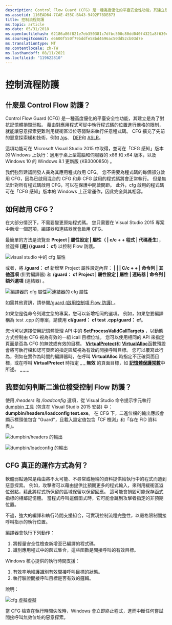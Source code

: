 ```yaml
---
description: Control Flow Guard (CFG) 是一種高度優化的平臺安全性功能，其建立是為了對抗記憶體損毀弱點。
ms.assetid: 116EAD64-7CAE-455C-BA43-9492F78DE873
title: 控制流程防護
ms.topic: article
ms.date: 05/31/2018
ms.openlocfilehash: 62186a86f821e7eb350381c7dfbc500c80dd040f4321a8f630c7d408937a8460
ms.sourcegitcommit: e6600f550f79bddfe58bd4696ac50dd52cb03d7e
ms.translationtype: MT
ms.contentlocale: zh-TW
ms.lasthandoff: 08/11/2021
ms.locfileid: "119622810"
---
```

# <a name="control-flow-guard"></a>控制流程防護

## <a name="what-is-control-flow-guard"></a>什麼是 Control Flow 防護？

Control Flow Guard (CFG) 是一種高度優化的平臺安全性功能，其建立是為了對抗記憶體損毀弱點。 藉由對應用程式可從中執行程式碼的位置進行嚴格的限制，就能讓惡意探索更難利用緩衝區溢位等弱點來執行任意程式碼。 CFG 擴充了先前的惡意探索緩和技術，例如 [/gs](/cpp/build/reference/gs-buffer-security-check?view=vs-2019)、 [DEP](../memory/data-execution-prevention.md)和 [ASLR](/archive/blogs/michael_howard/address-space-layout-randomization-in-windows-vista)。

這項功能可在 Microsoft Visual Studio 2015 中取得，並可在「CFG 感知」版本的 Windows 上執行：適用于桌上型電腦和伺服器的 x86 和 x64 版本，以及 Windows 10 的 Windows 8.1 更新版 (KB3000850) 。

我們強烈建議開發人員為其應用程式啟用 CFG。 您不需要為程式碼的每個部分啟用 CFG，因為已啟用混合的 CFG 和非 CFG 啟用的程式碼將會正常執行。 但是無法針對所有程式碼啟用 CFG，可以在保護中開啟間距。 此外，cfg 啟用的程式碼可在「CFG 感知」版本的 Windows 上正常運作，因此完全與其相容。

## <a name="how-can-i-enable-cfg"></a>如何啟用 CFG？

在大部分情況下，不需要變更原始程式碼。 您只需要在 Visual Studio 2015 專案中新增一個選項，編譯器和連結器就會啟用 CFG。

最簡單的方法是流覽至 **Project \| 屬性設定 \| 屬性（ \| c/c + + 程式 \| 代碼產生**），並選擇 **[是] (/guard： cf)** 以控制 Flow 防護。

![visual studio 中的 cfg 屬性](images/cfg-vs.png)

或者，將 **/guard： cf** 新增至 Project 屬性設定內容： **\| \| \| C/c + + \| 命令列 \| 其他選項** (針對編譯器) 和 **/guard： cf** **Project \| 屬性設定 \| 屬性 \| 連結器 \| 命令列 \| 額外選項** (連結器) 。

![編譯器的 cfg 屬性](images/cfg-compiler.png)![連結器的 cfg 屬性](images/cfg-linker.png)

如需其他資訊，請參閱[/guard (啟用控制項 Flow 防護) ](/cpp/build/reference/guard-enable-control-flow-guard?view=vs-2019) 。

如果您是從命令列建立您的專案，您可以新增相同的選項。 例如，如果您要編譯稱為 test .cpp 的專案，請使用 **cl/guard： cf test .cpp/guard： cf**。

您也可以選擇使用記憶體管理 API 中的 [**SetProcessValidCallTargets**](/windows/desktop/api/memoryapi/nf-memoryapi-setprocessvalidcalltargets) ，以動態方式控制由 CFG 視為有效的一組 icall 目標位址。 您可以使用相同的 API 來指定頁面是否為 CFG 的無效或有效的目標。 [**VirtualProtect**](/windows/desktop/api/memoryapi/nf-memoryapi-virtualprotect)和 [**VirtualAlloc**](/windows/desktop/api/memoryapi/nf-memoryapi-virtualalloc)函數預設會將可執行檔和認可頁面的指定區域視為有效的間接呼叫目標。 您可以覆寫此行為，例如在實作為時間的編譯器時，在呼叫 **VirtualAlloc** 時指定不正確頁面目標，或在呼叫 **VirtualProtect** 時指定 **\_ \_ 無效** 的頁面目標，如 [**記憶體保護常數**](/windows/desktop/Memory/memory-protection-constants)中所述。 **\_ \_ \_**

## <a name="how-do-i-tell-that-a-binary-is-under-control-flow-guard"></a>我要如何判斷二進位檔受控制 Flow 防護？

使用 */headers* 和 */loadconfig* 選項，從 Visual Studio 命令提示字元執行 [dumpbin 工具](/cpp/build/reference/dumpbin-reference) (包含在 Visual Studio 2015 安裝) 中： **dumpbin/headers/loadconfig test.exe**。 在 CFG 下，二進位檔的輸出應該會顯示標頭值包含 "Guard"，且載入設定值包含「CF 檢測」和「存在 FID 資料表」。

![dumpbin/headers 的輸出](images/cfg-dumpbin-headers.png)

![dumpbin/loadconfig 的輸出](images/cfg-dumpbin-loadconfig.png)

## <a name="how-does-cfg-really-work"></a>CFG 真正的運作方式為何？

軟體弱點通常是藉由將不太可能、不尋常或極端的資料提供給執行中的程式而遭到惡意探索。 例如，攻擊者可以藉由提供比預期更多的程式輸入，來利用緩衝區溢位弱點，藉此將程式所保留的區域保留以保留回應。 這可能會損毀可能保存函式指標的相鄰記憶體。 當程式呼叫這個函式時，它可能會跳到攻擊者指定的非預期位置。

不過，強大的編譯和執行時間支援組合，可實現控制流程完整性，以嚴格限制間接呼叫指示的執行位置。

編譯器會執行下列動作：

1.  將輕量安全性檢查新增至已編譯的程式碼。
2.  識別應用程式中的函式集合，這些函數是間接呼叫的有效目標。

Windows 核心提供的執行時間支援：

1.  有效率地維護識別有效間接呼叫目標的狀態。
2.  執行驗證間接呼叫目標是否有效的邏輯。

說明：

![cfg 虛擬虛擬](images/cfg-pseudocode.jpg)

當 CFG 檢查在執行時間失敗時，Windows 會立即終止程式，進而中斷任何嘗試間接呼叫無效位址的惡意探索。

 

 
